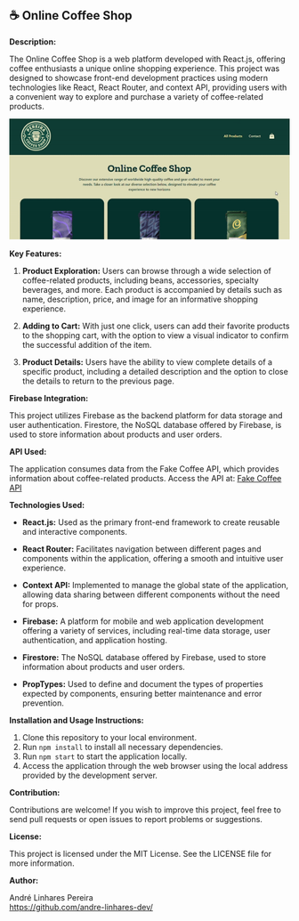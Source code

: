 ## ☕️ Online Coffee Shop

**Description:**

The Online Coffee Shop is a web platform developed with React.js, offering coffee enthusiasts a unique online shopping experience. This project was designed to showcase front-end development practices using modern technologies like React, React Router, and context API, providing users with a convenient way to explore and purchase a variety of coffee-related products.

<img src="/src/assets/img/gifcoffeeshoppereira-ezgif.com-crop.gif">

**Key Features:**

1. **Product Exploration:** Users can browse through a wide selection of coffee-related products, including beans, accessories, specialty beverages, and more. Each product is accompanied by details such as name, description, price, and image for an informative shopping experience.

2. **Adding to Cart:** With just one click, users can add their favorite products to the shopping cart, with the option to view a visual indicator to confirm the successful addition of the item.

3. **Product Details:** Users have the ability to view complete details of a specific product, including a detailed description and the option to close the details to return to the previous page.

**Firebase Integration:**

This project utilizes Firebase as the backend platform for data storage and user authentication. Firestore, the NoSQL database offered by Firebase, is used to store information about products and user orders.

**API Used:**

The application consumes data from the Fake Coffee API, which provides information about coffee-related products. Access the API at: [Fake Coffee API](https://fake-coffee-api.vercel.app/)

**Technologies Used:**

- **React.js:** Used as the primary front-end framework to create reusable and interactive components.
  
- **React Router:** Facilitates navigation between different pages and components within the application, offering a smooth and intuitive user experience.

- **Context API:** Implemented to manage the global state of the application, allowing data sharing between different components without the need for props.

- **Firebase:** A platform for mobile and web application development offering a variety of services, including real-time data storage, user authentication, and application hosting.

- **Firestore:** The NoSQL database offered by Firebase, used to store information about products and user orders.

- **PropTypes:** Used to define and document the types of properties expected by components, ensuring better maintenance and error prevention.

**Installation and Usage Instructions:**

1. Clone this repository to your local environment.
2. Run `npm install` to install all necessary dependencies.
3. Run `npm start` to start the application locally.
4. Access the application through the web browser using the local address provided by the development server.

**Contribution:**

Contributions are welcome! If you wish to improve this project, feel free to send pull requests or open issues to report problems or suggestions.

**License:**

This project is licensed under the MIT License. See the LICENSE file for more information.

**Author:**

André Linhares Pereira <br>
https://github.com/andre-linhares-dev/